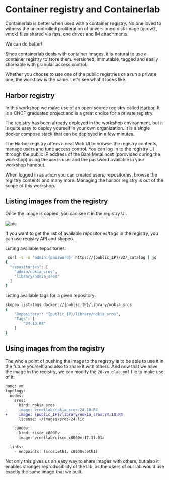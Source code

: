 # Container registry and Containerlab

Containerlab is better when used with a container registry. No one loved to witness the uncontrolled proliferation of unversioned disk image (qcow2, vmdk) files shared via ftps, one drives and IM attachments.

We can do better!

Since containerlab deals with container images, it is natural to use a container registry to store them. Versioned, immutable, tagged and easily shareable with granular access control.

Whether you choose to use one of the public registries or a run a private one, the workflow is the same. Let's see what it looks like.

## Harbor registry

In this workshop we make use of an open-source registry called [Harbor](https://goharbor.io/). It is a CNCF graduated project and is a great choice for a private registry.

The registry has been already deployed in the workshop environment, but it is quite easy to deploy yourself in your own organization. It is a single docker compose stack that can be deployed in a few minutes.

The Harbor registry offers a neat Web UI to browse the registry contents, manage users and tune access control. You can log in to the registry UI through the public IP address of the Bare Metal host (porovided during the workshop) using the `admin` user and the password available in your workshop handout.

When logged in as `admin` you can created users, repositories, browse the registry contents and many more. Managing the harbor registry is out of the scope of this workshop.

## Listing images from the registry

Once the image is copied, you can see it in the registry UI.

![pic](https://gitlab.com/rdodin/pics/-/wikis/uploads/3f3d08696dd6bb83cf6e223a5f8f6c39/image.png)

If you want to get the list of available repositories/tags in the registry, you can use registry API and skopeo.

Listing available repositories:

```bash
 curl -s -u 'admin:{password}' https://{public_IP}/v2/_catalog | jq
{
  "repositories": [
    "admin/nokia_sros",
    "library/nokia_sros"
  ]
}
```

Listing available tags for a given repository:

```bash
skopeo list-tags docker://{public_IP}/library/nokia_sros
{
    "Repository": "{public_IP}/library/nokia_sros",
    "Tags": [
        "24.10.R4"
    ]
}
```

## Using images from the registry

The whole point of pushing the image to the registry is to be able to use it in the future yourself and also to share it with others. And now that we have the image in the registry, we can modify the `20-vm.clab.yml` file to make use of it:

```diff
name: vm
topology:
  nodes:
    sros:
      kind: nokia_sros
-     image: vrnetlab/nokia_sros:24.10.R4
+     image: {public_IP}/library/nokia_sros:24.10.R4
      license: ~/images/sros-24.lic

    c8000v:
      kind: cisco_c8000v
      image: vrnetlab/cisco_c8000v:17.11.01a

  links:
    - endpoints: [sros:eth1, c8000v:eth1]
```

Not only this gives us an easy way to share images with others, but also it enables stronger reproducibility of the lab, as the users of our lab would use exactly the same image that we built.
